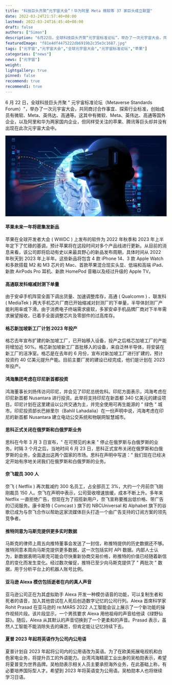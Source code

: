 ```yaml
---
title: "科技巨头齐聚“元宇宙大会”！华为阿里 Meta 微软等 37 家巨头成立联盟"
date: 2022-03-24T21:57:40+08:00
lastmod: 2022-03-24T16:45:40+08:00
draft: false
authors: ["Simon"]
description: "6月22日，全球科技巨头齐聚“元宇宙标准论坛”，举办了一次元宇宙大会，共同商讨合作事宜、探索行业标准，创始成员有微软、Meta、英伟达、高通等。"
featuredImage: "f81e4df4475222db6919b2c35e3c1687.jpg"
tags: ["元宇宙","元宇宙大会","全球元宇宙大会","元宇宙标准论坛","苹果"]
categories: ["news"]
news: ["元宇宙"]
weight: 
lightgallery: true
pinned: false
recommend: true
recommend1: true
---
```


6 月 22 日，全球科技巨头齐聚 " 元宇宙标准论坛（Metaverse Standards Forum）"，举办了一次元宇宙大会，共同商讨合作事宜、探索行业标准，创始成员有微软、Meta、英伟达、高通等。这其中有微软、Meta、英伟达、高通等国外企业，以及阿里和华为两家国内企业，但同样受关注的苹果、腾讯等巨头却并没有出现在此次元宇宙大会中。

![配图一](f81e4df4475222db6919b2c35e3c1687.jpg)

#### 苹果未来一年将密集发新品

苹果在全球开发者大会 ( WWDC ) 上发布的软件为 2022 年秋季和 2023 年上半年定下了忙碌的基调，预计苹果将在这段时间对多个产品线进行更新。从目前的消息来看，该公司即将启动有史以来最具野心的新品发布周期，具体时间从 2022 年秋天到 2023 年上半年。这些新品将包含 4 款 iPhone 14、3 款 Apple Watch 和多款搭载 M2 和 M3 芯片的 Mac、首款苹果混合现实头显、低端和高端 iPad、新款 AirPods Pro 耳机、新款 HomePod 音箱以及经过升级的 Apple TV。

#### 高通联发科缩减封测下单量

由于安卓手机阵营全面下调出货量、加速调整库存，高通 ( Qualcomm ) 、联发科 ( MediaTek ) 两大手机芯片厂商已开始缩减对封测厂的下单量，半导体封测厂产能利用率或下滑。由于消费电子终端需求疲软，多家安卓手机品牌厂商对下半年需求展望报收，已着手全面调整芯片及零部件的过高库存。

#### 格芯新加坡新工厂计划 2023 年投产

格芯去年宣布扩建的新加坡工厂，已开始移入设备，投产之后格芯加坡工厂的产能将增加近 50%。格芯新加坡新工厂首批移入的设备，来自泛林半导体，将安装在新工厂的洁净室。格芯是在去年的 6 月份，宣布对新加坡工厂进行扩建的，预计投资约 40 亿美元提升产能。目前主要厂房的建设已经完成，他们是计划在 2023 年投产。

#### 鸿海集团考虑在印尼新首都投资

鸿海董事长刘扬伟访问印尼，并会见了印尼总统佐科。印尼方面表示，鸿海考虑在印尼新首都 Nusantara 进行投资。此举将支持印尼在新首都 340 亿美元的建设项目。印尼计划在这里建设以公共交通为主，并完全使用可再生能源的 " 绿色 " 城市。印尼投资部长巴赫里尔（Bahlil Lahadalia）在一份声明中说，鸿海考虑在印尼的新首都 Nusantara 建立电动公交系统和物联网智慧城市。

#### 思科正式关闭在俄罗斯和白俄罗斯业务

思科在今年 3 月 3 日宣布，" 在可预见的未来 " 停止在俄罗斯与白俄罗斯的业务。时隔 3 个月之后，当地时间 6 月 23 日，思科正式宣布关闭在俄罗斯和白俄罗斯的业务，全面退出这两个国家的市场。思科在声明中写道：" 我们现在已经决定开始有序地关闭我们在俄罗斯和白俄罗斯的业务。

#### 奈飞裁员 300 人

奈飞 ( Netflix ) 再次裁减约 300 名员工，占全部员工 3%，大约一个月前奈飞刚刚裁员 150 人。奈飞在声明中表示，公司营收增速放缓，成本不断上升。多年来 Netflix 一直拒绝广告，但现在为了招揽新用户，奈飞宣称要推出低价格、带广告的订阅服务。康卡斯特 ( Comcast ) 旗下的 NBCUniversal 和 Alphabet 旗下的谷歌已成为与奈飞合作以帮助这家流媒体巨头打造一个由广告支持的订阅方案的领先竞争者。

#### 推特同意为马斯克提供更多实时数据

马斯克的律师上周五向推特董事会发送了一封信，称推特提供的历史数据还不够。推特同意本周向马斯克提供更多数据，这一次包括实时 API 数据。内部人士认为，新数据表明马斯克可能会尽快重新协商交易价格，称推特的价值已经随着新信息的变化而发生变化。经过数次催促，推特已至少向马斯克提供了 " 两批次 " 数据，用于分析平台上的机器人账号比例。

#### 亚马逊 Alexa 模仿包括逝者在内的真人声音

亚马逊公司正在为其虚拟助手 Alexa 开发一种模仿语音的功能，可以复制生者和死者的语音，加入其他尝试在人死后创造数字记忆的公司行列。Alexa 首席科学家 Rohit Prasad 在亚马逊的 re:MARS 2022 人工智能会议上展示了一个新功能的操作视频片段。该片段显示，一个男孩要求 Alexa 用他祖母的声音给他读《绿野仙踪》。随后，Alexa 从其默认的声音切换到了一个更柔和的声音。Prasad 表示，虽然人工智能不能消除失去的痛苦，但肯定能让记忆持续下去。

#### 夏普 2023 年起将英语作为公司内公用语

夏普计划自 2023 年起将公司内的公用语改为英语。为了在欧美拓展电视机和白色家电业务，将提升员工的外语能力。台湾鸿海精密工业出身的吴柏勋表示，希望将夏普变为世界品牌。吴柏勋表示相关人员主要承担海外业务，在此基础上称，有必要培养国际型人才。希望到 2023 年将英语变为公用语。吴柏勋本人也将继续学习日语。
